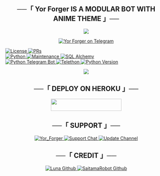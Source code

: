 <h2 align="center">
    ──「 Yor Forger IS A MODULAR BOT WITH ANIME THEME 」──
</h2>

<p align="center">
  <img src="https://te.legra.ph/file/c33fa0a4ee5c48361b23e.jpg">
</p>

<p align="center">
<a href="http://t.me/Yor_forger_spyxfamily_bot"> <img src="https://te.legra.ph/file/bd19fc0087a6bf82efb15.jpg" alt="Yor Forger on Telegram" /> </a></br>

<a href="https://github.com/shiinobu/YumekoBot/blob/master/LICENSE"> <img src="https://img.shields.io/badge/License-GPLv3-blueviolet?style=for-the-badge" alt="License" /> </a>
<a href="https://makeapullrequest.com"> <img src="https://img.shields.io/badge/PRs-Welcome-yellow?style=for-the-badge" alt="PRs" /></a></br>
<a href="https://www.python.org/"> <img src="https://img.shields.io/badge/Made%20With-Python-orange?style=for-the-badge&logo=python" alt="Python" /> </a>
<a href="https://GitHub.com/Kakegurui-domain/YumekoBot"> <img src="https://img.shields.io/badge/Maintained-Yes-lightgrey?style=for-the-badge" alt="Maintenance" /> </a>
<a href="https://docs.sqlalchemy.org/en/14/"> <img src="https://img.shields.io/badge/SQL%20Alchemy-1.4.29-green?style=for-the-badge" alt="SQL Alchemy" /> </a><br>
<a href="https://python-telegram-bot.org"> <img src="https://img.shields.io/badge/PTB-12.8-white?style=for-the-badge&logo=github" alt="Python Telegram Bot" /> </a>
<a href="https://docs.telethon.dev"> <img src="https://img.shields.io/badge/Telethon-1.23.0-red?style=for-the-badge&logo=github" alt="Telethon" /> </a>
<a href="https://docs.python.org"> <img src="https://img.shields.io/badge/Python-2.8.1-purple?style=for-the-badge&logo=python" alt="Python Version" /> </a>
</p>

<p align="center">
  <img src="https://te.legra.ph/file/c1e927bcf821cf2d275db.jpg">
</p>

<h2 align="center">
    ──「 DEPLOY ON HEROKU 」──
</h2>

<p align="center"><a href="https://heroku.com/deploy?template=https://github.com/Kakegurui-domain/YumekoBot"> <img src="https://img.shields.io/badge/Deploy%20To%20Heroku-purple?style=for-the-badge&logo=heroku" width="220" height="38.45"/></a></p>


<h2 align="center">
    ──「 SUPPORT 」──
</h2>

<p align="center">
<a href= "http://t.me/Yor_forger_spyxfamily_bot"> <img src="https://img.shields.io/badge/Yumeko-User-green?style=for-the-badge&logo=telegram" alt=Yor_Forger on Telegram" /> </a>
<a href="https://t.me/yorforgersupportgrp"> <img src="https://img.shields.io/badge/Support-Chat-green?style=for-the-badge&logo=telegram" alt="Support Chat" /> </a>
<a href="https://t.me/yorforgerbotupdates"> <img src="https://img.shields.io/badge/Update-Channel-green?style=for-the-badge&logo=telegram" alt="Update Channel" /> </a>
</p>

<h2 align="center">
    ──「 CREDIT 」──
</h2>

<p align="center">
<a href="https://github.com/zeinzo/LunaRobotV2"> <img src="https://img.shields.io/badge/LunaBot-Github-magenta?style=for-the-badge&logo=github" alt="Luna Github" /> </a>
<a href="https://github.com/AnimeKaizoku/SaitamaRobot"> <img src="https://img.shields.io/badge/SaitamaRobot-Github-magenta?style=for-the-badge&logo=github" alt="SaitamaRobot Github" /> </a>
</p>
